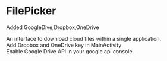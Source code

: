 # FilePicker
Added GoogleDive,Dropbox,OneDrive<br>

An interface to download cloud files within a single application.<br>
Add Dropbox and OneDrive key in MainActivity<br>
Enable Google Drive API in your google api console.<br>
